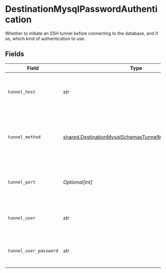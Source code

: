 # DestinationMysqlPasswordAuthentication

Whether to initiate an SSH tunnel before connecting to the database, and if so, which kind of authentication to use.


## Fields

| Field                                                                                                                            | Type                                                                                                                             | Required                                                                                                                         | Description                                                                                                                      | Example                                                                                                                          |
| -------------------------------------------------------------------------------------------------------------------------------- | -------------------------------------------------------------------------------------------------------------------------------- | -------------------------------------------------------------------------------------------------------------------------------- | -------------------------------------------------------------------------------------------------------------------------------- | -------------------------------------------------------------------------------------------------------------------------------- |
| `tunnel_host`                                                                                                                    | *str*                                                                                                                            | :heavy_check_mark:                                                                                                               | Hostname of the jump server host that allows inbound ssh tunnel.                                                                 |                                                                                                                                  |
| `tunnel_method`                                                                                                                  | [shared.DestinationMysqlSchemasTunnelMethodTunnelMethod](../../models/shared/destinationmysqlschemastunnelmethodtunnelmethod.md) | :heavy_check_mark:                                                                                                               | Connect through a jump server tunnel host using username and password authentication                                             |                                                                                                                                  |
| `tunnel_port`                                                                                                                    | *Optional[int]*                                                                                                                  | :heavy_minus_sign:                                                                                                               | Port on the proxy/jump server that accepts inbound ssh connections.                                                              | 22                                                                                                                               |
| `tunnel_user`                                                                                                                    | *str*                                                                                                                            | :heavy_check_mark:                                                                                                               | OS-level username for logging into the jump server host                                                                          |                                                                                                                                  |
| `tunnel_user_password`                                                                                                           | *str*                                                                                                                            | :heavy_check_mark:                                                                                                               | OS-level password for logging into the jump server host                                                                          |                                                                                                                                  |